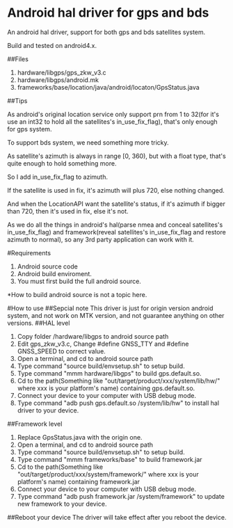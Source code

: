 # Android hal driver for gps and bds
An android hal driver, support for both gps and bds satellites system.

Build and tested on android4.x.

##Files
1. hardware/libgps/gps_zkw_v3.c
2. hardware/libgps/android.mk
3. frameworks/base/location/java/android/locaton/GpsStatus.java

##Tips

As android's original location service only support prn from 1 to 32(for it's use an int32 to hold all the satellites's in_use_fix_flag), that's only enough for gps system. 

To support bds system, we need something more tricky.

As satellite's azimuth is always in range [0, 360), but with a float type, that's quite enough to hold something more.

So I add in_use_fix_flag to azimuth.

If the satellite is used in fix, it's azimuth will plus 720, else nothing changed.

And when the LocationAPI want the satellite's status, if it's azimuth if bigger than 720, then it's used in fix, else it's not. 

As we do all the things in android's hal(parse nmea and conceal satellites's in_use_fix_flag) and framework(reveal satellites's in_use_fix_flag and restore azimuth to normal), so any 3rd party application can work with it.

#Requirements
1. Android source code
2. Android build enviroment.
3. You must first build the full android source.

*How to build android source is not a topic here.

#How to use
##Sepcial note
This driver is just for origin version android system, and not work on MTK version, and not guarantee anything on other versions.
##HAL level

1. Copy folder /hardware/libgps to android source path
2. Edit gps_zkw_v3.c, Change #define GNSS_TTY and #define GNSS_SPEED to correct value.
3. Open a terminal, and cd to android source path
4. Type command "source build/envsetup.sh" to setup build.
5. Type command "mmm hardware/libgps" to build gps.default.so.
6. Cd to the path(Something like "out/target/product/xxx/system/lib/hw/" where xxx is your platform's name) containing gps.default.so.
7. Connect your device to your computer with USB debug mode.
8. Type command "adb push gps.default.so /system/lib/hw" to install hal driver to your device.

##Framework level

1. Replace GpsStatus.java with the origin one.
2. Open a terminal, and cd to android source path
3. Type command "source build/envsetup.sh" to setup build.
4. Type command "mmm frameworks/base" to build framework.jar
5. Cd to the path(Something like "out/target/product/xxx/system/framework/" where xxx is your platform's name) containing framework.jar
6. Connect your device to your computer with USB debug mode.
8. Type command "adb push framework.jar /system/framework" to update new framework to your device.

##Reboot your device
The driver will take effect after you reboot the device.

